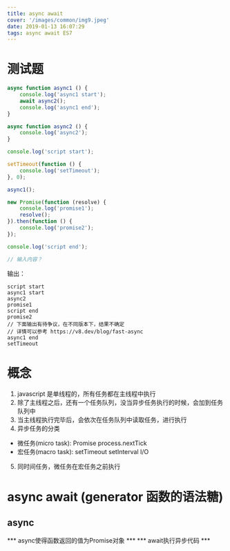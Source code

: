```yaml
---
title: async await
cover: '/images/common/img9.jpeg'
date: 2019-01-13 16:07:29
tags: async await ES7
---
```


# 测试题
```javascript
async function async1 () {
    console.log('async1 start');
    await async2();
    console.log('async1 end');
}

async function async2 () {
    console.log('async2');
}

console.log('script start');

setTimeout(function () {
    console.log('setTimeout');
}, 0);

async1();

new Promise(function (resolve) {
    console.log('promise1');
    resolve();
}).then(function () {
    console.log('promise2');
});

console.log('script end');

// 输入内容？
```
输出：
```
script start
async1 start
async2
promise1
script end
promise2
// 下面输出有待争议，在不同版本下，结果不确定
// 详情可以参考 https://v8.dev/blog/fast-async
async1 end
setTimeout
```

# 概念
1. javascript 是单线程的，所有任务都在主线程中执行
2. 除了主线程之后，还有一个任务队列，没当异步任务执行的时候，会加到任务队列中
3. 当主线程执行完毕后，会依次在任务队列中读取任务，进行执行
4. 异步任务的分类
  - 微任务(micro task): Promise process.nextTick
  - 宏任务(macro task): setTimeout setInterval I/O
5. 同时间任务，微任务在宏任务之前执行

# async await (generator 函数的语法糖)
## async
*** async使得函数返回的值为Promise对象 ***
*** await执行异步代码 ***



